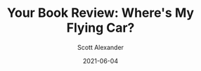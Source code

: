 ---
layout: podcast
title: "Your Book Review: Where's My Flying Car?"
author: Scott Alexander
description: https://astralcodexten.substack.com/p/your-book-review-wheres-my-flying
date: 2021-06-04
length: 4581244
duration: 1145
guid: your-book-review-wheres-my-flying
---